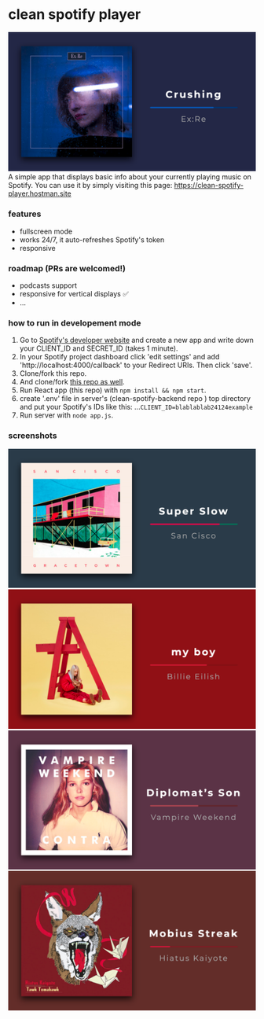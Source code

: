 # clean spotify player
![](screens/crushing.png)
A simple app that displays basic info about your currently playing music on Spotify.
You can use it by simply visiting this page:
<https://clean-spotify-player.hostman.site>

### features
- fullscreen mode
- works 24/7, it auto-refreshes Spotify's token
- responsive

### roadmap (PRs are welcomed!)
- podcasts support
- responsive for vertical displays ✅
- ...
### how to run in developement mode
1. Go to [Spotify's developer website](https://developer.spotify.com/dashboard/login) and create a new app and write down your CLIENT_ID and SECRET_ID (takes 1 minute).
2. In your Spotify project dashboard click 'edit settings' and add 'http://localhost:4000/callback' to your Redirect URIs. Then click 'save'.
3. Clone/fork this repo.
4. And clone/fork [this repo as well](https://github.com/mieszkosabo/clean-spotify-backend).
5. Run React app (this repo) with ```npm install && npm start```.
6. create '.env' file in server's (clean-spotify-backend repo ) top directory and put your Spotify's IDs like this:
...```CLIENT_ID=blablablab24124example```
7. Run server  with ```node app.js```.

### screenshots
![](screens/super_slow.png)
![](screens/my_boy.png)
![](screens/diplomats_son.png)
![](screens/mobius_streak.png)
